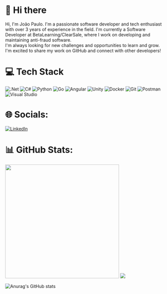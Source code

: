 # 👋 Hi there 
Hi, I'm João Paulo. I'm a passionate software developer and tech enthusiast with over 3 years of experience in the field. I'm currently a Software Developer at BetaLearning/ClearSale, where I work on developing and maintaining anti-fraud software. </br>
I'm always looking for new challenges and opportunities to learn and grow. I'm excited to share my work on GitHub and connect with other developers!

# 💻 Tech Stack
![.Net](https://img.shields.io/badge/.NET-5C2D91?style=for-the-badge&logo=.net&logoColor=white)  ![C#](https://img.shields.io/badge/c%23-%23239120.svg?style=for-the-badge&logo=c-sharp&logoColor=white)  ![Python](https://img.shields.io/badge/python-3670A0?style=for-the-badge&logo=python&logoColor=ffdd54) 
 ![Go](https://img.shields.io/badge/go-%2300ADD8.svg?style=for-the-badge&logo=go&logoColor=white)  ![Angular](https://img.shields.io/badge/angular-%23DD0031.svg?style=for-the-badge&logo=angular&logoColor=white)  ![Unity](https://img.shields.io/badge/unity-%23000000.svg?style=for-the-badge&logo=unity&logoColor=white) ![Docker](https://img.shields.io/badge/docker-%230db7ed.svg?style=for-the-badge&logo=docker&logoColor=white) ![Git](https://img.shields.io/badge/git-%23F05033.svg?style=for-the-badge&logo=git&logoColor=white)  ![Postman](https://img.shields.io/badge/Postman-FF6C37?style=for-the-badge&logo=postman&logoColor=white)	![Visual Studio](https://img.shields.io/badge/Visual%20Studio-5C2D91.svg?style=for-the-badge&logo=visual-studio&logoColor=white)

# 🌐 Socials:
[![LinkedIn](https://img.shields.io/badge/LinkedIn-%230077B5.svg?logo=linkedin&logoColor=white)](https://linkedin.com/in/jplsanchez)

# 📊 GitHub Stats:
<img src="https://github-readme-stats-wheat-two-53.vercel.app/api?username=jplsanchez&theme=neon&hide_border=false&include_all_commits=false&count_private=true&rank_icon=github"  width="364px" /> ![](https://github-readme-stats-wheat-two-53.vercel.app/api/top-langs/?username=jplsanchez&theme=neon&hide_border=false&include_all_commits=true&count_private=true&layout=compact)


![Anurag's GitHub stats](https://github-readme-stats.vercel.app/api?username=anuraghazra\&rank_icon=github)
<!--
<img src="https://github-readme-streak-stats.herokuapp.com/?user=jplsanchez&theme=neon&hide_border=false"  width="400px" />
-->

<!--
**jplsanchez/jplsanchez** is a ✨ _special_ ✨ repository because its `README.md` (this file) appears on your GitHub profile.

Here are some ideas to get you started:

- 🔭 I’m currently working on ...
- 🌱 I’m currently learning ...
- 👯 I’m looking to collaborate on ...
- 🤔 I’m looking for help with ...
- 💬 Ask me about ...
- 📫 How to reach me: ...
- 😄 Pronouns: ...
- ⚡ Fun fact: ...
-->
